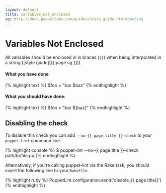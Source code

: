 ```yaml
---
layout: default
title: variables_not_enclosed
sg: http://docs.puppetlabs.com/guides/style_guide.html#quoting
---
```


# Variables Not Enclosed

All variables should be enclosed in in braces (`{}`) when being interpolated in
a string ([style guide]({{ page.sg }})).

#### What you have done
{% highlight text %}
  $foo = "bar $baz"
{% endhighlight %}

#### What you should have done:
{% highlight text %}
  $foo = "bar ${baz}"
{% endhighlight %}

## Disabling the check

To disable this check you can add `--no-{{ page.title }}-check` to your
`puppet-lint` command line.

{% highlight console %}
$ puppet-lint --no-{{ page.title }}-check path/to/file.pp
{% endhighlight %}

Alternatively, if you're calling puppet-lint via the Rake task, you should
insert the following line to your `Rakefile`.

{% highlight ruby %}
PuppetLint.configuration.send('disable_{{ page.title}}')
{% endhighlight %}

